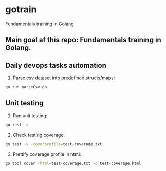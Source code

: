 # gotrain
Fundamentals training in Golang

Main goal af this repo: Fundamentals training in Golang.
--------------------------------------------------------

## Daily devops tasks automation

1. Parse csv dataset into predefined structs/maps:

```bash
go run parseCsv.go 
```

## Unit testing

1. Run unit testing:

```bash
go test -v
```

2. Check testing coverage:

```bash
go test -v -coverprofile=test-coverage.txt
```

3. Prettify coverage profile in html:

```bash
go tool cover -html=test-coverage.txt -o test-coverage.html
```
